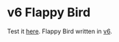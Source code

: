 # v6 Flappy Bird

Test it [here](https://silent-tempest.github.io/v6-flappy-bird/).
Flappy Bird written in [v6](https://github.com/silent-tempest/v6/).
